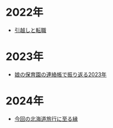 # 2022年
- [引越しと転職](./2022/summary)

# 2023年
- [娘の保育園の連絡帳で振り返る2023年](./2023/impressive_memories)

# 2024年
- [今回の北海道旅行に至る縁](./2024/hokkaido)

